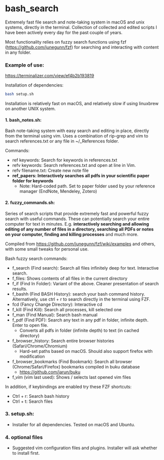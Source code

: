 # bash_search

Extremely fast file search and note-taking system in macOS and unix systems, directly in the terminal. Collection of collected and edited scripts I have been actively every day for the past couple of years.

Most functionality relies on fuzzy search functions using fzf (https://github.com/junegunn/fzf) for searching and interacting with content in any folder.

### Example of use:

https://terminalizer.com/view/ef4b2b193819

Installation of dependencies:
```bash
bash setup.sh
```

Installation is relatively fast on macOS, and relatively slow if using linuxbrew on another UNIX system.

#### 1. bash_notes.sh:
Bash note-taking system with easy search and editing in place, directly from the terminal using vim.
Uses a combination of rip-grep and vim to search references.txt or any file in ~/_References folder.

Commands:
- ref keywords: Search for keywords in references.txt
- refv keywords: Search references.txt and open at line in Vim. 
- refv filename.txt: Create new note file
- **ref_papers: Interactively searches all pdfs in your scientific paper folder for keywords**
  - Note: Hard-coded path. Set to paper folder used by your reference manager (EndNote, Mendeley, Zotero)

#### 2. fuzzy_commands.sh:
Series of search scripts that provide extremely fast and powerful fuzzy search with useful commands. These can potentially search your entire computer for text in minutes.
E.g. **interactively searching and allowing editing of any number of files in a directory, searching all PDFs or notes on your computer, finding and killing processes** and much more.

Compiled from https://github.com/junegunn/fzf/wiki/examples and others, with some small tweaks for personal use.

Bash fuzzy search commands:
- f_search (Find search): Search all files infinitely deep for text. Interactive search.
- f_files: Shows contents of all files in the current directory
- f_if (Find In Folder): Variant of the above. Cleaner presentation of search results.
- f_bashh (Find BASH History): search your bash command history. Alternatively, use ctrl + r to search directly in the terminal using FZF.
- fcd (Fancy Change Directory): Interactive cd
- f_kill (Find Kill): Search all processes, kill selected one
- f_man (Find Manual): Search bash manual
- f_pdf (Find PDF): Search any text in any pdf in folder, infinite depth. Enter to open file.
  - Converts all pdfs in folder (infinite depth) to text (in cached directory)
- f_browser_history: Search entire browser histories (Safari/Chrome/Chromium)
  - Hard-set paths based on macOS. Should also support firefox with modification
- f_browser_bookmarks (Find Bookmark): Search all browser (Chrome/Safari/Firefox) bookmarks compiled in buku database
   - https://github.com/jarun/buku
- f_vim (vim last used): Shows / selects last opened vim files

In addition, if keybindings are enabled try these FZF shortcuts:
- Ctrl + r: Search bash history
- Ctrl + t: Search files

### 3. setup.sh:
- Installer for all dependencies. Tested on macOS and Ubuntu.

### 4. optional files
- Suggested vim configuration files and plugins. Installer will ask whether to install first.

